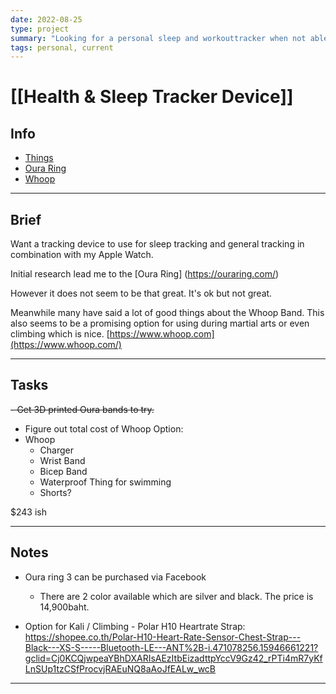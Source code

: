 ```yaml
---
date: 2022-08-25
type: project
summary: "Looking for a personal sleep and workouttracker when not able to use an apple watch"
tags: personal, current
---
```


# [[Health & Sleep Tracker Device]]


## Info
- [Things](things:///show?id=6x4ie33M6t2J57AjM5NYo3)
- [Oura Ring](https://ouraring.com/) 
- [Whoop](https://www.whoop.com/)


---

## Brief
Want a tracking device to use for sleep tracking and general tracking in combination with my Apple Watch. 

Initial research lead me to the [Oura Ring] (https://ouraring.com/) 

However it does not seem to be that great. It's ok but not great. 

Meanwhile many have said a lot of good things about the Whoop Band. This also seems to be a promising option for using during martial arts or even climbing which is nice. 
[https://www.whoop.com](https://www.whoop.com/)

---

## Tasks
~~- Get 3D printed Oura bands to try.~~ 
- Figure out total cost of Whoop Option: 
- Whoop
	- Charger
	- Wrist Band
	- Bicep Band
	- Waterproof Thing for swimming
	- Shorts?

$243 ish



---

## Notes

- Oura ring 3 can be purchased via Facebook 
	- There are 2 color available which are silver and black. The price is 14,900baht. 

- Option for Kali / Climbing - Polar H10 Heartrate Strap:
  https://shopee.co.th/Polar-H10-Heart-Rate-Sensor-Chest-Strap---Black---XS-S-----Bluetooth-LE---ANT%2B-i.471078256.15946661221?gclid=Cj0KCQjwpeaYBhDXARIsAEzItbEizadttpYccV9Gz42_rPTi4mR7yKfLnSUp1tzCSfProcvjRAEuNQ8aAoJfEALw_wcB

---